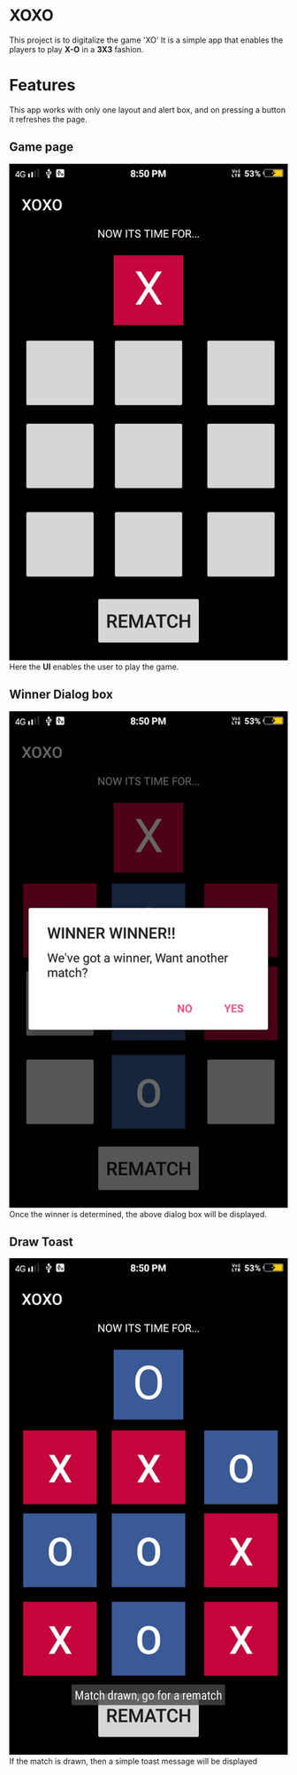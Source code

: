 # XOXO
This project is to digitalize the game 'XO'
It is a simple app that enables the players to play **X-O** in a **3X3** fashion.
# Features
This app works with only one layout and alert box, and on pressing a button it refreshes the page.
## Game page
![Game layout](https://github.com/Dhanishwar/XOXO/blob/master/app/src/normal.jpg)
Here the **UI** enables the user to play the game.

## Winner Dialog box
![Winner DialogBox](https://github.com/Dhanishwar/XOXO/blob/master/app/src/win.jpg)
Once the winner is determined, the above dialog box will be displayed.

## Draw Toast
![Winner DialogBox](https://github.com/Dhanishwar/XOXO/blob/master/app/src/draw.jpg)
If the match is drawn, then a simple toast message will be displayed
